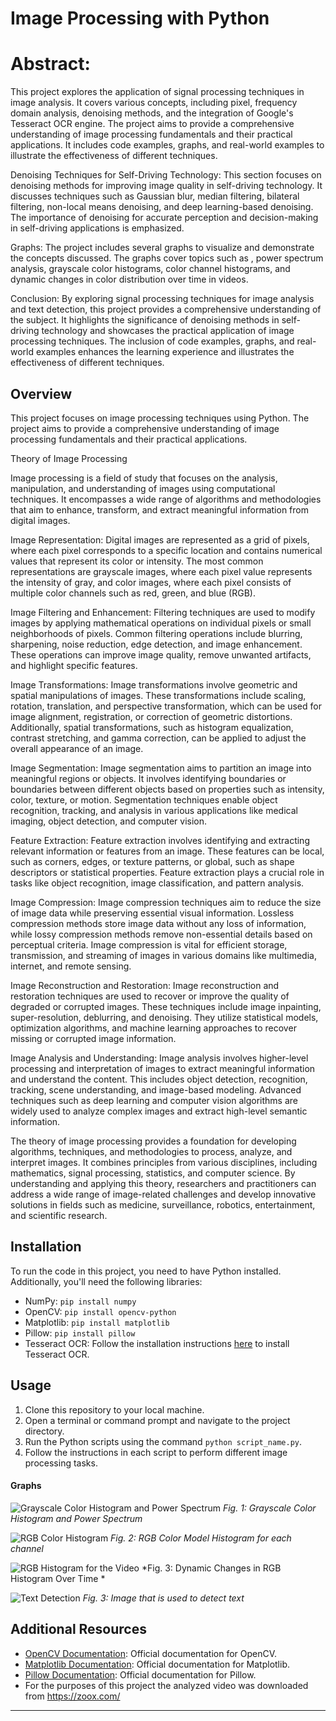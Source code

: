 # Image Processing with Python

# Abstract:

This project explores the application of signal processing techniques in image analysis. It covers various concepts, including pixel, frequency domain analysis, denoising methods, and the integration of Google's Tesseract OCR engine. The project aims to provide a comprehensive understanding of image processing fundamentals and their practical applications. It includes code examples, graphs, and real-world examples to illustrate the effectiveness of different techniques.


Denoising Techniques for Self-Driving Technology:
This section focuses on denoising methods for improving image quality in self-driving technology. It discusses techniques such as Gaussian blur, median filtering, bilateral filtering, non-local means denoising, and deep learning-based denoising. The importance of denoising for accurate perception and decision-making in self-driving applications is emphasized.

Graphs:
The project includes several graphs to visualize and demonstrate the concepts discussed. The graphs cover topics such as , power spectrum analysis, grayscale color histograms, color channel histograms, and dynamic changes in color distribution over time in videos.

Conclusion:
By exploring signal processing techniques for image analysis and text detection, this project provides a comprehensive understanding of the subject. It highlights the significance of denoising methods in self-driving technology and showcases the practical application of image processing techniques. The inclusion of code examples, graphs, and real-world examples enhances the learning experience and illustrates the effectiveness of different techniques.


## Overview

This project focuses on image processing techniques using Python. The project aims to provide a comprehensive understanding of image processing fundamentals and their practical applications.

Theory of Image Processing

Image processing is a field of study that focuses on the analysis, manipulation, and understanding of images using computational techniques. It encompasses a wide range of algorithms and methodologies that aim to enhance, transform, and extract meaningful information from digital images.

Image Representation:
Digital images are represented as a grid of pixels, where each pixel corresponds to a specific location and contains numerical values that represent its color or intensity. The most common representations are grayscale images, where each pixel value represents the intensity of gray, and color images, where each pixel consists of multiple color channels such as red, green, and blue (RGB).

Image Filtering and Enhancement:
Filtering techniques are used to modify images by applying mathematical operations on individual pixels or small neighborhoods of pixels. Common filtering operations include blurring, sharpening, noise reduction, edge detection, and image enhancement. These operations can improve image quality, remove unwanted artifacts, and highlight specific features.

Image Transformations:
Image transformations involve geometric and spatial manipulations of images. These transformations include scaling, rotation, translation, and perspective transformation, which can be used for image alignment, registration, or correction of geometric distortions. Additionally, spatial transformations, such as histogram equalization, contrast stretching, and gamma correction, can be applied to adjust the overall appearance of an image.

Image Segmentation:
Image segmentation aims to partition an image into meaningful regions or objects. It involves identifying boundaries or boundaries between different objects based on properties such as intensity, color, texture, or motion. Segmentation techniques enable object recognition, tracking, and analysis in various applications like medical imaging, object detection, and computer vision.

Feature Extraction:
Feature extraction involves identifying and extracting relevant information or features from an image. These features can be local, such as corners, edges, or texture patterns, or global, such as shape descriptors or statistical properties. Feature extraction plays a crucial role in tasks like object recognition, image classification, and pattern analysis.

Image Compression:
Image compression techniques aim to reduce the size of image data while preserving essential visual information. Lossless compression methods store image data without any loss of information, while lossy compression methods remove non-essential details based on perceptual criteria. Image compression is vital for efficient storage, transmission, and streaming of images in various domains like multimedia, internet, and remote sensing.

Image Reconstruction and Restoration:
Image reconstruction and restoration techniques are used to recover or improve the quality of degraded or corrupted images. These techniques include image inpainting, super-resolution, deblurring, and denoising. They utilize statistical models, optimization algorithms, and machine learning approaches to recover missing or corrupted image information.

Image Analysis and Understanding:
Image analysis involves higher-level processing and interpretation of images to extract meaningful information and understand the content. This includes object detection, recognition, tracking, scene understanding, and image-based modeling. Advanced techniques such as deep learning and computer vision algorithms are widely used to analyze complex images and extract high-level semantic information.

The theory of image processing provides a foundation for developing algorithms, techniques, and methodologies to process, analyze, and interpret images. It combines principles from various disciplines, including mathematics, signal processing, statistics, and computer science. By understanding and applying this theory, researchers and practitioners can address a wide range of image-related challenges and develop innovative solutions in fields such as medicine, surveillance, robotics, entertainment, and scientific research.

## Installation

To run the code in this project, you need to have Python installed. Additionally, you'll need the following libraries:

- NumPy: `pip install numpy`
- OpenCV: `pip install opencv-python`
- Matplotlib: `pip install matplotlib`
- Pillow: `pip install pillow`
- Tesseract OCR: Follow the installation instructions [here](https://github.com/tesseract-ocr/tesseract/wiki) to install Tesseract OCR.

## Usage

1. Clone this repository to your local machine.
2. Open a terminal or command prompt and navigate to the project directory.
3. Run the Python scripts using the command `python script_name.py`.
4. Follow the instructions in each script to perform different image processing tasks.

#### Graphs


![Grayscale Color Histogram and Power Spectrum](pics/grayscale_color_histogram_power_spectrum.png)
*Fig. 1: Grayscale Color Histogram and Power Spectrum*

![RGB Color Histogram ](pics/rgb_channel_histogram.png)
*Fig. 2: RGB Color Model Histogram for each channel*

![RGB Histogram for the Video ](pics/rgb_histogram_video.png)
*Fig. 3: Dynamic Changes in RGB Histogram Over Time *

![Text Detection ](pics/text_zoox.jpeg)
*Fig. 3: Image that is used to detect text*


## Additional Resources

- [OpenCV Documentation](https://docs.opencv.org/): Official documentation for OpenCV.
- [Matplotlib Documentation](https://matplotlib.org/stable/contents.html): Official documentation for Matplotlib.
- [Pillow Documentation](https://pillow.readthedocs.io/en/stable/): Official documentation for Pillow.
- For the purposes of this project the analyzed video was downloaded from https://zoox.com/ 
---